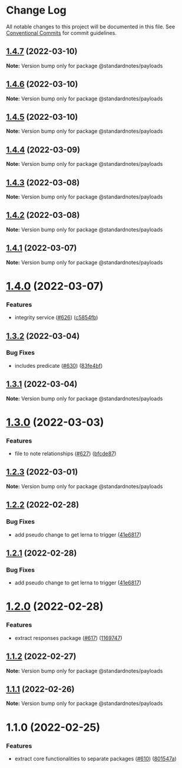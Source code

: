 # Change Log

All notable changes to this project will be documented in this file.
See [Conventional Commits](https://conventionalcommits.org) for commit guidelines.

## [1.4.7](https://github.com/standardnotes/snjs/compare/@standardnotes/payloads@1.4.6...@standardnotes/payloads@1.4.7) (2022-03-10)

**Note:** Version bump only for package @standardnotes/payloads





## [1.4.6](https://github.com/standardnotes/snjs/compare/@standardnotes/payloads@1.4.5...@standardnotes/payloads@1.4.6) (2022-03-10)

**Note:** Version bump only for package @standardnotes/payloads





## [1.4.5](https://github.com/standardnotes/snjs/compare/@standardnotes/payloads@1.4.4...@standardnotes/payloads@1.4.5) (2022-03-10)

**Note:** Version bump only for package @standardnotes/payloads





## [1.4.4](https://github.com/standardnotes/snjs/compare/@standardnotes/payloads@1.4.3...@standardnotes/payloads@1.4.4) (2022-03-09)

**Note:** Version bump only for package @standardnotes/payloads





## [1.4.3](https://github.com/standardnotes/snjs/compare/@standardnotes/payloads@1.4.2...@standardnotes/payloads@1.4.3) (2022-03-08)

**Note:** Version bump only for package @standardnotes/payloads





## [1.4.2](https://github.com/standardnotes/snjs/compare/@standardnotes/payloads@1.4.1...@standardnotes/payloads@1.4.2) (2022-03-08)

**Note:** Version bump only for package @standardnotes/payloads





## [1.4.1](https://github.com/standardnotes/snjs/compare/@standardnotes/payloads@1.4.0...@standardnotes/payloads@1.4.1) (2022-03-07)

**Note:** Version bump only for package @standardnotes/payloads





# [1.4.0](https://github.com/standardnotes/snjs/compare/@standardnotes/payloads@1.3.2...@standardnotes/payloads@1.4.0) (2022-03-07)


### Features

* integrity service ([#626](https://github.com/standardnotes/snjs/issues/626)) ([c5854fb](https://github.com/standardnotes/snjs/commit/c5854fb912dbe585516eeac3dde73573586c4e67))





## [1.3.2](https://github.com/standardnotes/snjs/compare/@standardnotes/payloads@1.3.1...@standardnotes/payloads@1.3.2) (2022-03-04)


### Bug Fixes

* includes predicate ([#630](https://github.com/standardnotes/snjs/issues/630)) ([83fe4bf](https://github.com/standardnotes/snjs/commit/83fe4bfa7e24ccd68f92eb50ceee161a7253e9cf))





## [1.3.1](https://github.com/standardnotes/snjs/compare/@standardnotes/payloads@1.3.0...@standardnotes/payloads@1.3.1) (2022-03-04)

**Note:** Version bump only for package @standardnotes/payloads





# [1.3.0](https://github.com/standardnotes/snjs/compare/@standardnotes/payloads@1.2.3...@standardnotes/payloads@1.3.0) (2022-03-03)


### Features

* file to note relationships ([#627](https://github.com/standardnotes/snjs/issues/627)) ([bfcde87](https://github.com/standardnotes/snjs/commit/bfcde8764906b29ab6644d5b1a475fa61b950fee))





## [1.2.3](https://github.com/standardnotes/snjs/compare/@standardnotes/payloads@1.2.2...@standardnotes/payloads@1.2.3) (2022-03-01)

**Note:** Version bump only for package @standardnotes/payloads





## [1.2.2](https://github.com/standardnotes/snjs/compare/@standardnotes/payloads@1.2.0...@standardnotes/payloads@1.2.2) (2022-02-28)


### Bug Fixes

* add pseudo change to get lerna to trigger ([41e6817](https://github.com/standardnotes/snjs/commit/41e6817bbf726b0932cdf16f58622328b9e42803))





## [1.2.1](https://github.com/standardnotes/snjs/compare/@standardnotes/payloads@1.2.0...@standardnotes/payloads@1.2.1) (2022-02-28)


### Bug Fixes

* add pseudo change to get lerna to trigger ([41e6817](https://github.com/standardnotes/snjs/commit/41e6817bbf726b0932cdf16f58622328b9e42803))





# [1.2.0](https://github.com/standardnotes/snjs/compare/@standardnotes/payloads@1.1.2...@standardnotes/payloads@1.2.0) (2022-02-28)


### Features

* extract responses package ([#617](https://github.com/standardnotes/snjs/issues/617)) ([1169747](https://github.com/standardnotes/snjs/commit/11697471052f94b37202df7fb560a79c5d65d573))





## [1.1.2](https://github.com/standardnotes/snjs/compare/@standardnotes/payloads@1.1.1...@standardnotes/payloads@1.1.2) (2022-02-27)

**Note:** Version bump only for package @standardnotes/payloads





## [1.1.1](https://github.com/standardnotes/snjs/compare/@standardnotes/payloads@1.1.0...@standardnotes/payloads@1.1.1) (2022-02-26)

**Note:** Version bump only for package @standardnotes/payloads





# 1.1.0 (2022-02-25)


### Features

* extract core functionalities to separate packages ([#610](https://github.com/standardnotes/snjs/issues/610)) ([801547a](https://github.com/standardnotes/snjs/commit/801547a71614ad51a92fb249eaa184ed46a44aac))

